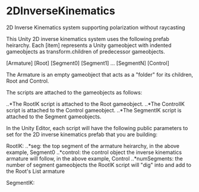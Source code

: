 # 2DInverseKinematics
2D Inverse Kinematics system supporting polarization without raycasting

This Unity 2D inverse kinematics system uses the following prefab heirarchy. Each [item] represents a Unity gameobject with
indented gameobjects as transform.children of predecessor gameobjects.

[Armature]
    [Root]
        [Segment0]
            [Segment1]
                ...
                    [SegmentN]
    [Control]
    
The Armature is an empty gameobject that acts as a "folder" for its children, Root and Control. 

The scripts are attached to the gameobjects as follows:

..*The RootIK script is attached to the Root gameobject.
..*The ControlIK script is attached to the Control gameobject.
..*The SegmentIK script is attached to the Segment gameobjects.

In the Unity Editor, each script will have the following public parameters to set for the 2D inverse kinematics prefab that you are building:

RootIK:
..*seg: the top segment of the armature heirarchy, in the above example, Segment0
..*control: the control object the inverse kinematics armature will follow, in the above example, Control
..*numSegments: the number of segment gameobjects the RootIK script will "dig" into and add to the Root's List<Segment> armature
    
SegmentIK:
    
    

